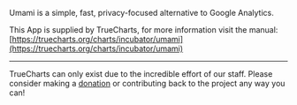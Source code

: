 Umami is a simple, fast, privacy-focused alternative to Google Analytics.

This App is supplied by TrueCharts, for more information visit the manual: [https://truecharts.org/charts/incubator/umami](https://truecharts.org/charts/incubator/umami)

---

TrueCharts can only exist due to the incredible effort of our staff.
Please consider making a [donation](https://truecharts.org/sponsor) or contributing back to the project any way you can!
